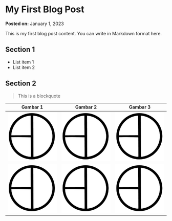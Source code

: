 # My First Blog Post

**Posted on:** January 1, 2023

This is my first blog post content. You can write in Markdown format here.

## Section 1
- List item 1
- List item 2

## Section 2
> This is a blockquote

| Gambar 1  | Gambar 2 | Gambar 3 |
| ------------- | ------------- | ------------- |
| ![Alt text](../logo.png)  | ![Alt text](../logo.png)  | ![Alt text](../logo.png)  |
| ![Alt text](../logo.png)  | ![Alt text](../logo.png)  | ![Alt text](../logo.png)  |


